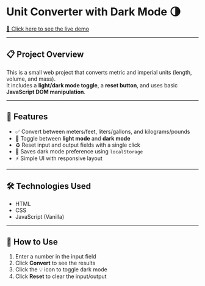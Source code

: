 # Unit Converter with Dark Mode 🌗

[🔗 Click here to see the live demo](https://unit-converter-demo.netlify.app/)

---

## 📋 Project Overview

This is a small web project that converts metric and imperial units (length, volume, and mass).  
It includes a **light/dark mode toggle**, a **reset button**, and uses basic **JavaScript DOM manipulation**.

---

## 🔧 Features

- ✅ Convert between meters/feet, liters/gallons, and kilograms/pounds
- 🌙 Toggle between **light mode** and **dark mode**
- ♻️ Reset input and output fields with a single click
- 💾 Saves dark mode preference using `localStorage`
- ⚡ Simple UI with responsive layout

---

## 🛠️ Technologies Used

- HTML
- CSS
- JavaScript (Vanilla)

---

## 🚀 How to Use

1. Enter a number in the input field
2. Click **Convert** to see the results
3. Click the 💡 icon to toggle dark mode
4. Click **Reset** to clear the input/output
